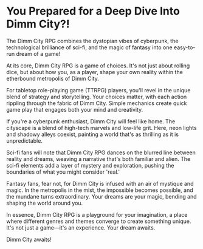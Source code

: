 # You Prepared for a Deep Dive Into Dimm City?!

The Dimm City RPG combines the dystopian vibes of cyberpunk, the technological brilliance of sci-fi, and the magic of fantasy into one easy-to-run dream of a game!

At its core, Dimm City RPG is a game of choices. It's not just about rolling dice, but about how you, as a player, shape your own reality within the etherbound metropolis of Dimm City.

For tabletop role-playing game (TTRPG) players, you'll revel in the unique blend of strategy and storytelling. Your choices matter, with each action rippling through the fabric of Dimm City. Simple mechanics create quick game play that engages both your mind and creativity.

If you're a cyberpunk enthusiast, Dimm City will feel like home. The cityscape is a blend of high-tech marvels and low-life grit. Here, neon lights and shadowy alleys coexist, painting a world that's as thrilling as it is unpredictable.

Sci-fi fans will note that Dimm City RPG dances on the blurred line between reality and dreams, weaving a narrative that's both familiar and alien. The sci-fi elements add a layer of mystery and exploration, pushing the boundaries of what you might consider 'real.'

Fantasy fans, fear not, for Dimm City is infused with an air of mystique and magic. In the metropolis in the mist, the impossible becomes possible, and the mundane turns extraordinary. Your dreams are your magic, bending and shaping the world around you.

In essence, Dimm City RPG is a playground for your imagination, a place where different genres and themes converge to create something unique. It's not just a game—it's an experience. Your dream awaits.

Dimm City awaits!
